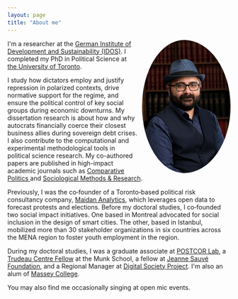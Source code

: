 ```yaml
---
layout: page
title: "About me"
---
```


<img src="/assets/img/prof_pic.jpg" align="right" width="200px" style="border-radius:50%;padding-left:10px"/>

I'm a researcher at the [German Institute of Development and Sustainability (IDOS)](https://www.idos-research.de/en/research-staff/sinanoglu-semuhi/). I completed my PhD in Political Science at [the University of Toronto](https://politics.utoronto.ca/). 

I study how dictators employ and justify repression in polarized contexts, drive normative support for the regime, and ensure the political control of key social groups during economic downturns. My dissertation research is about how and why autocrats financially coerce their closest business allies during sovereign debt crises. I also contribute to the computational and experimental methodological tools in political science research. My co-authored papers are published in high-impact academic journals such as <a href="https://jcp.gc.cuny.edu"> Comparative Politics </a> and [Sociological Methods & Research](https://journals.sagepub.com/home/smr). 

Previously, I was the co‑founder of a Toronto‑based political risk consultancy company, [Maidan Analytics](https://maidan.ca/), which leverages open data to forecast protests and elections. Before my doctoral studies, I co‑founded two social impact initiatives. One based in Montreal advocated for social inclusion in the design of smart cities. The other, based in Istanbul, mobilized more than 30 stakeholder organizations in six countries across the MENA region to foster youth employment in the region. 

During my doctoral studies, I was a graduate associate at [POSTCOR Lab](https://www.postcorlab.com/), a [Trudeau Centre Fellow](https://munkschool.utoronto.ca/trudeau-centre) at the Munk School, a fellow at [Jeanne Sauvé Foundation](https://jeannesauve.org/fellows/), and a Regional Manager at [Digital Society Project](http://digitalsocietyproject.org/the-team/). I'm also an alum of [Massey College](https://www.masseycollege.ca/). 

You may also find me occasionally singing at open mic events.

<br clear="left"/>

